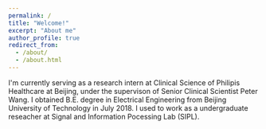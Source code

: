 ```yaml
---
permalink: /
title: "Welcome!"
excerpt: "About me"
author_profile: true
redirect_from: 
  - /about/
  - /about.html
---
```

  I'm currently serving as a research intern at Clinical Science of Philipis Healthcare at Beijing, under the supervison of Senior Clinical Scientist Peter Wang.
  I obtained B.E. degree in Electrical Engineering from Beijing University of Technology in July 2018. I used to work as a undergraduate reseacher at Signal and Information Pocessing Lab (SIPL). 
